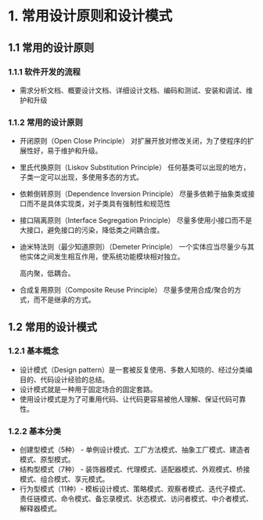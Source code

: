 # 1. 常用设计原则和设计模式

## 1.1 常用的设计原则

### 1.1.1 软件开发的流程

* 需求分析文档、概要设计文档、详细设计文档、编码和测试、安装和调试、维护和升级

### 1.1.2 常用的设计原则

* 开闭原则（Open Close Principle）
  对扩展开放对修改关闭，为了使程序的扩展性好，易于维护和升级。

* 里氏代换原则（Liskov Substitution Principle）
  任何基类可以出现的地方，子类一定可以出现，多使用多态的方式。

* 依赖倒转原则（Dependence Inversion Principle）
  尽量多依赖于抽象类或接口而不是具体实现类，对子类具有强制性和规范性

* 接口隔离原则（Interface Segregation Principle）
  尽量多使用小接口而不是大接口，避免接口的污染，降低类之间耦合度。

* 迪米特法则（最少知道原则）（Demeter Principle）
  一个实体应当尽量少与其他实体之间发生相互作用，使系统功能模块相对独立。

  高内聚，低耦合。

* 合成复用原则（Composite Reuse Principle）
  尽量多使用合成/聚合的方式，而不是继承的方式。



## 1.2 常用的设计模式

### 1.2.1 基本概念

* 设计模式（Design pattern）是一套被反复使用、多数人知晓的、经过分类编目的、代码设计经验的总结。
* 设计模式就是一种用于固定场合的固定套路。
* 使用设计模式是为了可重用代码、让代码更容易被他人理解、保证代码可靠性。

### 1.2.2 基本分类

* 创建型模式（5种） - 单例设计模式、工厂方法模式、抽象工厂模式、建造者模式、原型模式。
* 结构型模式（7种） - 装饰器模式、代理模式、适配器模式、外观模式、桥接模式、组合模式、享元模式。
* 行为型模式（11种）- 模板设计模式、策略模式、观察者模式、迭代子模式、责任链模式、命令模式、备忘录模式、状态模式、访问者模式、中介者模式、解释器模式。

 